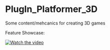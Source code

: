 # PlugIn_Platformer_3D
Some content/mehcanics for creating 3D games

Feature Showcase:

[![Watch the video](https://img.youtube.com/vi/jaKaRn3-dI4/maxresdefault.jpg)](https://www.youtube.com/watch?v=jaKaRn3-dI4)
